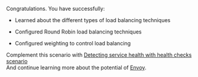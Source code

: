 Congratulations. You have successfully:

* Learned about the different types of load balancing techniques

* Configured Round Robin load balancing techniques

* Configured weighting to control load balancing

Complement this scenario with [Detecting service health with health checks scenario](https://www.envoyproxy.io/try/detecting-service-health-with-healthchecks)  
And continue learning more about the potential of [Envoy](https://www.envoyproxy.io/).
